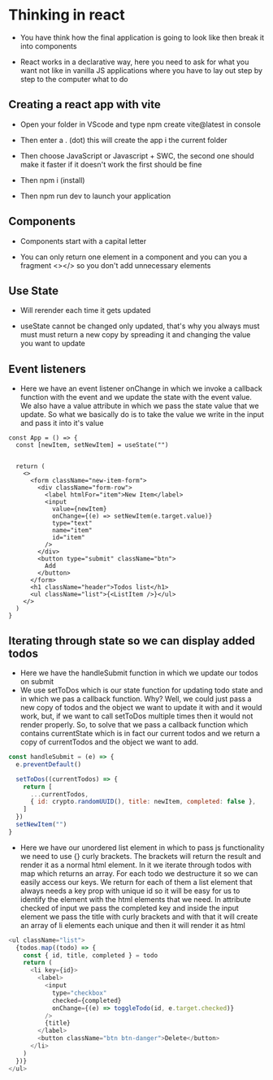 # Thinking in react

- You have think how the final application is going to look like then break it into components

- React works in a declarative way, here you need to ask for what you want not like in vanilla JS applications where you have to lay out step by step to the computer what to do

## Creating a react app with vite

- Open your folder in VScode and type npm create vite@latest in console

- Then enter a . (dot) this will create the app i the current folder

- Then choose JavaScript or Javascript + SWC, the second one should make it faster if it doesn't work the first should be fine

- Then npm i (install)

- Then npm run dev to launch your application

## Components

- Components start with a capital letter

- You can only return one element in a component and you can you a fragment <></> so you don't add unnecessary elements

## Use State

- Will rerender each time it gets updated

- useState cannot be changed only updated, that's why you always must must must return a new copy by spreading it and changing the value you want to update

## Event listeners

- Here we have an event listener onChange in which we invoke a callback function with the event and we update the state with the event value. We also have a value
  attribute in which we pass the state value that we update. So what we basically do is to take the value we write in the input and pass it into it's value

```JS
const App = () => {
  const [newItem, setNewItem] = useState("")


  return (
    <>
      <form className="new-item-form">
        <div className="form-row">
          <label htmlFor="item">New Item</label>
          <input
            value={newItem}
            onChange={(e) => setNewItem(e.target.value)}
            type="text"
            name="item"
            id="item"
          />
        </div>
        <button type="submit" className="btn">
          Add
        </button>
      </form>
      <h1 className="header">Todos list</h1>
      <ul className="list">{<ListItem />}</ul>
    </>
  )
}
```

## Iterating through state so we can display added todos

- Here we have the handleSubmit function in which we update our todos on submit
- We use setToDos which is our state function for updating todo state and in which we pas a callback function. Why? Well, we could just pass a new copy of todos and the object we want to update it with and it would work, but, if we want to call setToDos multiple times then it would not render properly. So, to solve that we pass a callback function which contains currentState which is in fact our current todos and we return a copy of currentTodos and the object we want to add.

```js
const handleSubmit = (e) => {
  e.preventDefault()

  setToDos((currentTodos) => {
    return [
      ...currentTodos,
      { id: crypto.randomUUID(), title: newItem, completed: false },
    ]
  })
  setNewItem("")
}
```

- Here we have our unordered list element in which to pass js functionality we need to use {} curly brackets. The brackets will return the result and render it as a normal html element. In it we iterate through todos with map which returns an array. For each todo we destructure it so we can easily access our keys. We return for each of them a list element that always needs a key prop with unique id so it will be easy for us to identify the element with the html elements that we need. In attribute checked of input we pass the completed key and inside the input element we pass the title with curly brackets and with that it will create an array of li elements each unique and then it will render it as html

```js
<ul className="list">
  {todos.map((todo) => {
    const { id, title, completed } = todo
    return (
      <li key={id}>
        <label>
          <input
            type="checkbox"
            checked={completed}
            onChange={(e) => toggleTodo(id, e.target.checked)}
          />
          {title}
        </label>
        <button className="btn btn-danger">Delete</button>
      </li>
    )
  })}
</ul>
```
